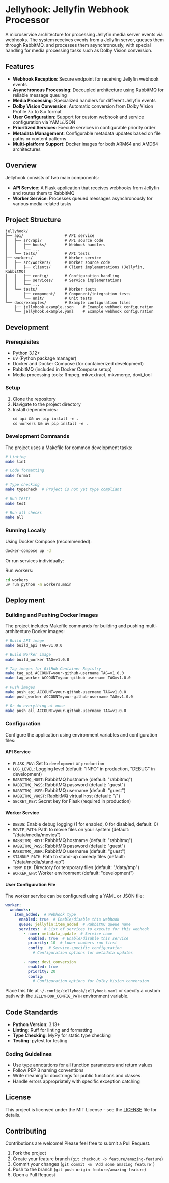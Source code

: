 # Jellyhook: Jellyfin Webhook Processor

A microservice architecture for processing Jellyfin media server events via webhooks. The system receives events from a Jellyfin server, queues them through RabbitMQ, and processes them asynchronously, with special handling for media processing tasks such as Dolby Vision conversion.

## Features

- **Webhook Reception**: Secure endpoint for receiving Jellyfin webhook events
- **Asynchronous Processing**: Decoupled architecture using RabbitMQ for reliable message queuing
- **Media Processing**: Specialized handlers for different Jellyfin events
- **Dolby Vision Conversion**: Automatic conversion from Dolby Vision Profile 7.x to 8.x format
- **User Configuration**: Support for custom webhook and service configuration via YAML/JSON
- **Prioritized Services**: Execute services in configurable priority order 
- **Metadata Management**: Configurable metadata updates based on file paths or content patterns
- **Multi-platform Support**: Docker images for both ARM64 and AMD64 architectures

## Overview

Jellyhook consists of two main components:

- **API Service**: A Flask application that receives webhooks from Jellyfin and routes them to RabbitMQ
- **Worker Service**: Processes queued messages asynchronously for various media-related tasks

## Project Structure

```
jellyhook/
├── api/                  # API service
│   ├── src/api/          # API source code
│   │   ├── hooks/        # Webhook handlers
│   │   └── ...          
│   └── tests/            # API tests
├── workers/              # Worker service
│   ├── src/workers/      # Worker source code
│   │   ├── clients/      # Client implementations (Jellyfin, RabbitMQ)
│   │   ├── config/       # Configuration handling
│   │   ├── services/     # Service implementations
│   │   └── ...
│   └── tests/            # Worker tests
│       ├── component/    # Component/integration tests
│       └── unit/         # Unit tests
└── docs/examples/        # Example configuration files
    ├── jellyhook.example.json    # Example webhook configuration
    └── jellyhook.example.yaml    # Example webhook configuration
```

## Development

### Prerequisites

- Python 3.12+
- uv (Python package manager)
- Docker and Docker Compose (for containerized development)
- RabbitMQ (included in Docker Compose setup)
- Media processing tools: ffmpeg, mkvextract, mkvmerge, dovi_tool

### Setup

1. Clone the repository
2. Navigate to the project directory
3. Install dependencies:
   ```
   cd api && uv pip install -e .
   cd workers && uv pip install -e .
   ```

### Development Commands

The project uses a Makefile for common development tasks:

```bash
# Linting
make lint

# Code formatting
make format

# Type checking
make typecheck  # Project is not yet type compliant

# Run tests
make test

# Run all checks
make all
```

### Running Locally

Using Docker Compose (recommended):
```bash
docker-compose up -d
```

Or run services individually:


Run workers:
```bash
cd workers
uv run python -m workers.main
```

## Deployment

### Building and Pushing Docker Images

The project includes Makefile commands for building and pushing multi-architecture Docker images:

```bash
# Build API image
make build_api TAG=v1.0.0

# Build Worker image
make build_worker TAG=v1.0.0

# Tag images for GitHub Container Registry
make tag_api ACCOUNT=your-github-username TAG=v1.0.0
make tag_worker ACCOUNT=your-github-username TAG=v1.0.0

# Push images
make push_api ACCOUNT=your-github-username TAG=v1.0.0
make push_worker ACCOUNT=your-github-username TAG=v1.0.0

# Or do everything at once
make push_all ACCOUNT=your-github-username TAG=v1.0.0
```

### Configuration

Configure the application using environment variables and configuration files:

#### API Service
- `FLASK_ENV`: Set to `development` or `production`
- `LOG_LEVEL`: Logging level (default: "INFO" in production, "DEBUG" in development)
- `RABBITMQ_HOST`: RabbitMQ hostname (default: "rabbitmq")
- `RABBITMQ_PASS`: RabbitMQ password (default: "guest")
- `RABBITMQ_USER`: RabbitMQ username (default: "guest")
- `RABBITMQ_VHOST`: RabbitMQ virtual host (default: "/")
- `SECRET_KEY`: Secret key for Flask (required in production)

#### Worker Service
- `DEBUG`: Enable debug logging (1 for enabled, 0 for disabled, default: 0)
- `MOVIE_PATH`: Path to movie files on your system (default: "/data/media/movies")
- `RABBITMQ_HOST`: RabbitMQ hostname (default: "rabbitmq")
- `RABBITMQ_PASS`: RabbitMQ password (default: "guest")
- `RABBITMQ_USER`: RabbitMQ username (default: "guest")
- `STANDUP_PATH`: Path to stand-up comedy files (default: "/data/media/stand-up")
- `TEMP_DIR`: Directory for temporary files (default: "/data/tmp")
- `WORKER_ENV`: Worker environment (default: "development")

#### User Configuration File

The worker service can be configured using a YAML or JSON file:

```yaml
worker:
  webhooks:
    item_added:  # Webhook type
      enabled: true  # Enable/disable this webhook
      queue: jellyfin:item_added  # RabbitMQ queue name
      services:  # List of services to execute for this webhook
        - name: metadata_update  # Service name
          enabled: true  # Enable/disable this service
          priority: 10  # Lower numbers run first
          config:  # Service-specific configuration
            # Configuration options for metadata updates
        
        - name: dovi_conversion
          enabled: true
          priority: 20
          config:
            # Configuration options for Dolby Vision conversion
```

Place this file at `~/.config/jellyhook/jellyhook.yaml` or specify a custom path with the `JELLYHOOK_CONFIG_PATH` environment variable.

## Code Standards

- **Python Version**: 3.13+
- **Linting**: Ruff for linting and formatting
- **Type Checking**: MyPy for static type checking
- **Testing**: pytest for testing

### Coding Guidelines

- Use type annotations for all function parameters and return values
- Follow PEP 8 naming conventions
- Write meaningful docstrings for public functions and classes
- Handle errors appropriately with specific exception catching

## License

This project is licensed under the MIT License - see the [LICENSE](LICENSE) file for details.

## Contributing

Contributions are welcome! Please feel free to submit a Pull Request.

1. Fork the project
2. Create your feature branch (`git checkout -b feature/amazing-feature`)
3. Commit your changes (`git commit -m 'Add some amazing feature'`)
4. Push to the branch (`git push origin feature/amazing-feature`)
5. Open a Pull Request
